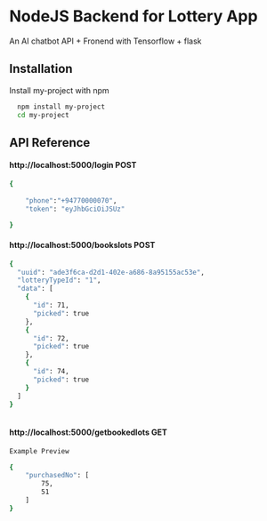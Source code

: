 
# NodeJS Backend for Lottery App

An AI chatbot API + Fronend with Tensorflow + flask




## Installation

Install my-project with npm

```bash
  npm install my-project
  cd my-project
```
    
## API Reference

#### http://localhost:5000/login  POST

```bash
{
    
    "phone":"+94770000070",
    "token": "eyJhbGciOiJSUz"

}


```

#### http://localhost:5000/bookslots  POST

```bash
{
  "uuid": "ade3f6ca-d2d1-402e-a686-8a95155ac53e",
  "lotteryTypeId": "1",
  "data": [
    {
      "id": 71,
      "picked": true
    },
    {
      "id": 72,
      "picked": true
    },
    {
      "id": 74,
      "picked": true
    }
  ]
}



```



#### http://localhost:5000/getbookedlots GET

```bash
Example Preview

{
    "purchasedNo": [
        75,
        51
    ]
}



```